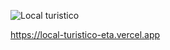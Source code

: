 ![Local turistico](https://github.com/user-attachments/assets/0a921e2d-60b8-4c15-9da2-6893bb30ddd7)

https://local-turistico-eta.vercel.app
